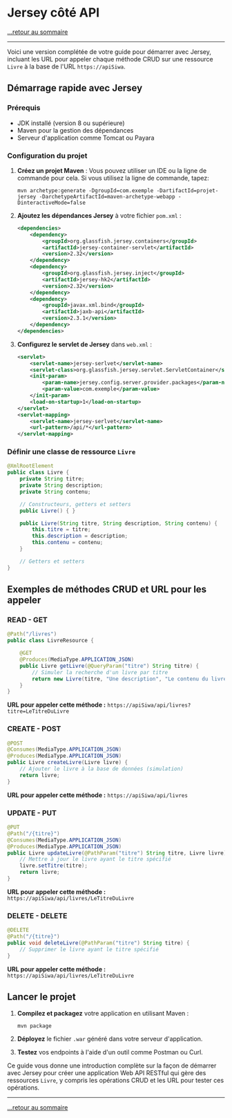 # Jersey côté API

[...retour au sommaire](../sommaire.md)

---


Voici une version complétée de votre guide pour démarrer avec Jersey, incluant les URL pour appeler chaque méthode CRUD sur une ressource `Livre` à la base de l'URL `https://apiSiwa`.

## Démarrage rapide avec Jersey

### Prérequis

- JDK installé (version 8 ou supérieure)
- Maven pour la gestion des dépendances
- Serveur d'application comme Tomcat ou Payara

### Configuration du projet

1. **Créez un projet Maven** : Vous pouvez utiliser un IDE ou la ligne de commande pour cela. Si vous utilisez la ligne de commande, tapez:

   ```shell
   mvn archetype:generate -DgroupId=com.exemple -DartifactId=projet-jersey -DarchetypeArtifactId=maven-archetype-webapp -DinteractiveMode=false
   ```

2. **Ajoutez les dépendances Jersey** à votre fichier `pom.xml` :

   ```xml
   <dependencies>
       <dependency>
           <groupId>org.glassfish.jersey.containers</groupId>
           <artifactId>jersey-container-servlet</artifactId>
           <version>2.32</version>
       </dependency>
       <dependency>
           <groupId>org.glassfish.jersey.inject</groupId>
           <artifactId>jersey-hk2</artifactId>
           <version>2.32</version>
       </dependency>
       <dependency>
           <groupId>javax.xml.bind</groupId>
           <artifactId>jaxb-api</artifactId>
           <version>2.3.1</version>
       </dependency>
   </dependencies>
   ```

3. **Configurez le servlet de Jersey** dans `web.xml` :

   ```xml
   <servlet>
       <servlet-name>jersey-serlvet</servlet-name>
       <servlet-class>org.glassfish.jersey.servlet.ServletContainer</servlet-class>
       <init-param>
           <param-name>jersey.config.server.provider.packages</param-name>
           <param-value>com.exemple</param-value>
       </init-param>
       <load-on-startup>1</load-on-startup>
   </servlet>
   <servlet-mapping>
       <servlet-name>jersey-serlvet</servlet-name>
       <url-pattern>/api/*</url-pattern>
   </servlet-mapping>
   ```

### Définir une classe de ressource `Livre`

```java
@XmlRootElement
public class Livre {
    private String titre;
    private String description;
    private String contenu;

    // Constructeurs, getters et setters
    public Livre() { }

    public Livre(String titre, String description, String contenu) {
        this.titre = titre;
        this.description = description;
        this.contenu = contenu;
    }

    // Getters et setters
}
```

## Exemples de méthodes CRUD et URL pour les appeler

### READ - GET

```java
@Path("/livres")
public class LivreResource {

    @GET
    @Produces(MediaType.APPLICATION_JSON)
    public Livre getLivre(@QueryParam("titre") String titre) {
        // Simuler la recherche d'un livre par titre
        return new Livre(titre, "Une description", "Le contenu du livre");
    }
}
```

**URL pour appeler cette méthode :** `https://apiSiwa/api/livres?titre=LeTitreDuLivre`

### CREATE - POST

```java
@POST
@Consumes(MediaType.APPLICATION_JSON)
@Produces(MediaType.APPLICATION_JSON)
public Livre createLivre(Livre livre) {
    // Ajouter le livre à la base de données (simulation)
    return livre;
}
```

**URL pour appeler cette méthode :** `https://apiSiwa/api/livres`

### UPDATE - PUT

```java
@PUT
@Path("/{titre}")
@Consumes(MediaType.APPLICATION_JSON)
@Produces(MediaType.APPLICATION_JSON)
public Livre updateLivre(@PathParam("titre") String titre, Livre livre) {
    // Mettre à jour le livre ayant le titre spécifié
    livre.setTitre(titre);
    return livre;
}

```

**URL pour appeler cette méthode :** `https://apiSiwa/api/livres/LeTitreDuLivre`

### DELETE - DELETE

```java
@DELETE
@Path("/{titre}")
public void deleteLivre(@PathParam("titre") String titre) {
    // Supprimer le livre ayant le titre spécifié
}
```

**URL pour appeler cette méthode :** `https://apiSiwa/api/livres/LeTitreDuLivre`

## Lancer le projet

1. **Compilez et packagez** votre application en utilisant Maven :



   ```shell
   mvn package
   ```

2. **Déployez** le fichier `.war` généré dans votre serveur d'application.

3. **Testez** vos endpoints à l'aide d'un outil comme Postman ou Curl.

Ce guide vous donne une introduction complète sur la façon de démarrer avec Jersey pour créer une application Web API RESTful qui gère des ressources `Livre`, y compris les opérations CRUD et les URL pour tester ces opérations.

---

[...retour au sommaire](../sommaire.md)
